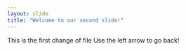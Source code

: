 ```yaml
---
layout: slide
title: "Welcome to our second slide!"
---
```

This is the first change of file
Use the left arrow to go back!
